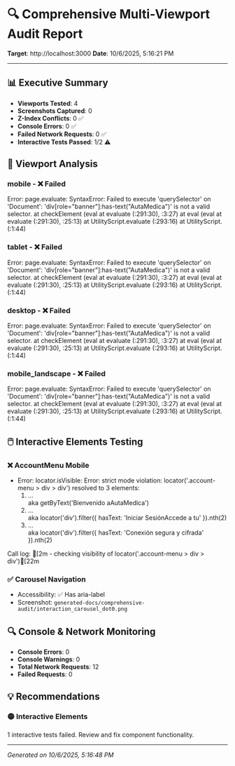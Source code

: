 # 🔍 Comprehensive Multi-Viewport Audit Report

**Target**: http://localhost:3000
**Date**: 10/6/2025, 5:16:21 PM

---

## 📊 Executive Summary

- **Viewports Tested**: 4
- **Screenshots Captured**: 0
- **Z-Index Conflicts**: 0 ✅
- **Console Errors**: 0 ✅
- **Failed Network Requests**: 0 ✅
- **Interactive Tests Passed**: 1/2 ⚠️

## 📱 Viewport Analysis

### mobile - ❌ Failed

Error: page.evaluate: SyntaxError: Failed to execute 'querySelector' on 'Document': 'div[role="banner"]:has-text("AutaMedica")' is not a valid selector.
    at checkElement (eval at evaluate (:291:30), <anonymous>:3:27)
    at eval (eval at evaluate (:291:30), <anonymous>:25:13)
    at UtilityScript.evaluate (<anonymous>:293:16)
    at UtilityScript.<anonymous> (<anonymous>:1:44)

### tablet - ❌ Failed

Error: page.evaluate: SyntaxError: Failed to execute 'querySelector' on 'Document': 'div[role="banner"]:has-text("AutaMedica")' is not a valid selector.
    at checkElement (eval at evaluate (:291:30), <anonymous>:3:27)
    at eval (eval at evaluate (:291:30), <anonymous>:25:13)
    at UtilityScript.evaluate (<anonymous>:293:16)
    at UtilityScript.<anonymous> (<anonymous>:1:44)

### desktop - ❌ Failed

Error: page.evaluate: SyntaxError: Failed to execute 'querySelector' on 'Document': 'div[role="banner"]:has-text("AutaMedica")' is not a valid selector.
    at checkElement (eval at evaluate (:291:30), <anonymous>:3:27)
    at eval (eval at evaluate (:291:30), <anonymous>:25:13)
    at UtilityScript.evaluate (<anonymous>:293:16)
    at UtilityScript.<anonymous> (<anonymous>:1:44)

### mobile_landscape - ❌ Failed

Error: page.evaluate: SyntaxError: Failed to execute 'querySelector' on 'Document': 'div[role="banner"]:has-text("AutaMedica")' is not a valid selector.
    at checkElement (eval at evaluate (:291:30), <anonymous>:3:27)
    at eval (eval at evaluate (:291:30), <anonymous>:25:13)
    at UtilityScript.evaluate (<anonymous>:293:16)
    at UtilityScript.<anonymous> (<anonymous>:1:44)

## 🖱️ Interactive Elements Testing

### ❌ AccountMenu Mobile

- Error: locator.isVisible: Error: strict mode violation: locator('.account-menu > div > div') resolved to 3 elements:
    1) <div class="jsx-5e92ac9edccab3e8 px-4 py-4 sm:px-6 sm:py-5 bg-[var(--au-hover)]/30 border-b-2 border-[var(--au-border)]">…</div> aka getByText('Bienvenido aAutaMedica')
    2) <div class="jsx-5e92ac9edccab3e8 p-2 sm:p-3">…</div> aka locator('div').filter({ hasText: 'Iniciar SesiónAccede a tu' }).nth(2)
    3) <div class="jsx-5e92ac9edccab3e8 px-4 py-3 sm:px-5 sm:py-4 bg-[var(--au-hover)]/20 border-t-2 border-[var(--au-border)]">…</div> aka locator('div').filter({ hasText: 'Conexión segura y cifrada' }).nth(2)

Call log:
[2m    - checking visibility of locator('.account-menu > div > div')[22m


### ✅ Carousel Navigation

- Accessibility: ✅ Has aria-label
- Screenshot: `generated-docs/comprehensive-audit/interaction_carousel_dot0.png`

## 🔍 Console & Network Monitoring

- **Console Errors**: 0
- **Console Warnings**: 0
- **Total Network Requests**: 12
- **Failed Requests**: 0

## 💡 Recommendations

### 🟡 Interactive Elements

1 interactive tests failed. Review and fix component functionality.

---

*Generated on 10/6/2025, 5:16:48 PM*
